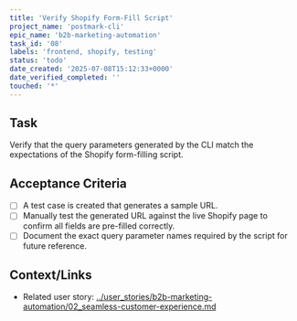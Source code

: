 ```yaml
---
title: 'Verify Shopify Form-Fill Script'
project_name: 'postmark-cli'
epic_name: 'b2b-marketing-automation'
task_id: '08'
labels: 'frontend, shopify, testing'
status: 'todo'
date_created: '2025-07-08T15:12:33+0000'
date_verified_completed: ''
touched: '*'
---
```


## Task

Verify that the query parameters generated by the CLI match the expectations of the Shopify form-filling script.

## Acceptance Criteria

- [ ] A test case is created that generates a sample URL.
- [ ] Manually test the generated URL against the live Shopify page to confirm all fields are pre-filled correctly.
- [ ] Document the exact query parameter names required by the script for future reference.

## Context/Links

- Related user story: [../user_stories/b2b-marketing-automation/02_seamless-customer-experience.md](./../user_stories/b2b-marketing-automation/02_seamless-customer-experience.md)
